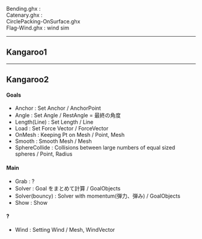 
Bending.ghx :  
Catenary.ghx :  
CirclePacking-OnSurface.ghx  
Flag-Wind.ghx : wind sim  



---  

## Kangaroo1  


---  

## Kangaroo2  

#### Goals  
- Anchor : Set Anchor / AnchorPoint  
- Angle : Set Angle / RestAngle = 最終の角度  
- Length(Line) : Set Length  / Line  
- Load : Set Force Vector / ForceVector  
- OnMesh : Keeping Pt on Mesh / Point, Mesh  
- Smooth : Smooth Mesh / Mesh  
- SphereCollide : Collisions between large numbers of equal sized spheres / Point, Radius   


#### Main  
- Grab : ?  
- Solver : Goal をまとめて計算  / GoalObjects  
- Solver(bouncy) : Solver with momentum(弾力、弾み) / GoalObjects  
- Show : Show  

#### ?  
- Wind : Setting Wind / Mesh, WindVector  
